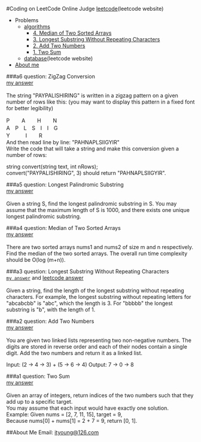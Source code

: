 #Coding on LeetCode Online Judge
[leetcode](https://leetcode.com)(leetcode website)
* Problems
  * [algorithms](https://github.com/ityoung/leetcode/tree/master/Algorithms)
    * [4. Median of Two Sorted Arrays](https://github.com/ityoung/leetcode#a4)
    * [3. Longest Substring Without Repeating Characters](https://github.com/ityoung/leetcode#a3)
    * [2. Add Two Numbers](https://github.com/ityoung/leetcode#a2)
    * [1. Two Sum](https://github.com/ityoung/leetcode#a1)
  * [database](https://leetcode.com/problemset/database/)(leetcode website)
* [About me](https://github.com/ityoung/leetcode#about-me)

###a6
question: ZigZag Conversion <br>[my answer](https://github.com/ityoung/leetcode//blob/master/Algorithms/ZigZagConversion.c "Time complexity: O(N)")<br><br>
The string "PAYPALISHIRING" is written in a zigzag pattern on a given number of rows like this: (you may want to display this pattern in a fixed font for better legibility)<br>

P　 　A　 　H　 　N<br>
A　P　L　S　I　I　G<br>
Y　　　I　 　R<br>
And then read line by line: "PAHNAPLSIIGYIR"<br>
Write the code that will take a string and make this conversion given a number of rows:<br>

string convert(string text, int nRows);<br>
convert("PAYPALISHIRING", 3) should return "PAHNAPLSIIGYIR".

###a5
question: Longest Palindromic Substring <br>[my answer](https://github.com/ityoung/leetcode//blob/master/Algorithms/LongestPalindromicSubstring.c "Manacher algorithm, Time complexity: O(N)")<br><br>
Given a string S, find the longest palindromic substring in S. You may assume that the maximum length of S is 1000, and there exists one unique longest palindromic substring.

###a4
question: Median of Two Sorted Arrays <br>[my answer](https://github.com/ityoung/leetcode//blob/master/Algorithms/MedianofTwoSortedArrays.c "Time complexity: O(N)")<br><br>
There are two sorted arrays nums1 and nums2 of size m and n respectively. Find the median of the two sorted arrays. The overall run time complexity should be O(log (m+n)).

###a3
question: Longest Substring Without Repeating Characters  <br>
[`my answer`](https://github.com/ityoung/leetcode/blob/master/Algorithms/LongestSubstringWithoutRepeatingCharacters.c "Time complexity: O(N^2);Space complexity: O(1)") and [leetcode answer](https://github.com/ityoung/leetcode/blob/master/Algorithms/T3-2.c "Time complexity: O(N);Space complexity: O(N)")<br><br>
Given a string, find the length of the longest substring without repeating characters. For example, the longest substring without repeating letters for "abcabcbb" is "abc", which the length is 3. For "bbbbb" the longest substring is "b", with the length of 1.

###a2
question: Add Two Numbers  <br>[my answer](https://github.com/ityoung/leetcode/blob/master/Algorithms/AddTwoNumbers.c "Time complexity: O(max(m,n));Space complexity: O(max(m,n))")<br><br>
You are given two linked lists representing two non-negative numbers. The digits are stored in reverse order and each of their nodes contain a single digit. Add the two numbers and return it as a linked list.

Input: (2 -> 4 -> 3) + (5 -> 6 -> 4)
Output: 7 -> 0 -> 8

###a1
question: Two Sum  <br>[my answer](https://github.com/ityoung/leetcode/blob/master/Algorithms/TwoSum.c "Time complexity: O(N)")<br><br>
Given an array of integers, return indices of the two numbers such that they add up to a specific target.<br>
You may assume that each input would have exactly one solution.<br>
Example:
Given nums = [2, 7, 11, 15], target = 9,<br>
Because nums[0] + nums[1] = 2 + 7 = 9,
return [0, 1].

##About Me
Email: ityoung@126.com
